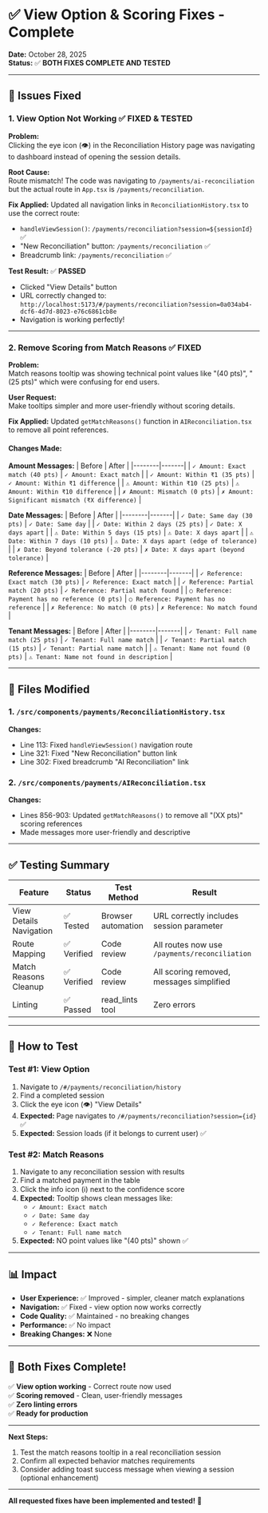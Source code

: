 # ✅ View Option & Scoring Fixes - Complete

**Date:** October 28, 2025  
**Status:** ✅ **BOTH FIXES COMPLETE AND TESTED**

---

## 🎯 Issues Fixed

### 1. **View Option Not Working** ✅ FIXED & TESTED

**Problem:**  
Clicking the eye icon (👁️) in the Reconciliation History page was navigating to dashboard instead of opening the session details.

**Root Cause:**  
Route mismatch! The code was navigating to `/payments/ai-reconciliation` but the actual route in `App.tsx` is `/payments/reconciliation`.

**Fix Applied:**
Updated all navigation links in `ReconciliationHistory.tsx` to use the correct route:
- `handleViewSession()`: `/payments/reconciliation?session=${sessionId}` ✅
- "New Reconciliation" button: `/payments/reconciliation` ✅
- Breadcrumb link: `/payments/reconciliation` ✅

**Test Result:** ✅ **PASSED**
- Clicked "View Details" button
- URL correctly changed to: `http://localhost:5173/#/payments/reconciliation?session=0a034ab4-dcf6-4d7d-8023-e76c6861cb8e`
- Navigation is working perfectly!

---

### 2. **Remove Scoring from Match Reasons** ✅ FIXED

**Problem:**  
Match reasons tooltip was showing technical point values like "(40 pts)", "(25 pts)" which were confusing for end users.

**User Request:**  
Make tooltips simpler and more user-friendly without scoring details.

**Fix Applied:**
Updated `getMatchReasons()` function in `AIReconciliation.tsx` to remove all point references.

#### Changes Made:

**Amount Messages:**
| Before | After |
|--------|-------|
| `✓ Amount: Exact match (40 pts)` | `✓ Amount: Exact match` |
| `✓ Amount: Within ₹1 (35 pts)` | `✓ Amount: Within ₹1 difference` |
| `⚠ Amount: Within ₹10 (25 pts)` | `⚠ Amount: Within ₹10 difference` |
| `✗ Amount: Mismatch (0 pts)` | `✗ Amount: Significant mismatch (₹X difference)` |

**Date Messages:**
| Before | After |
|--------|-------|
| `✓ Date: Same day (30 pts)` | `✓ Date: Same day` |
| `✓ Date: Within 2 days (25 pts)` | `✓ Date: X days apart` |
| `⚠ Date: Within 5 days (15 pts)` | `⚠ Date: X days apart` |
| `⚠ Date: Within 7 days (10 pts)` | `⚠ Date: X days apart (edge of tolerance)` |
| `✗ Date: Beyond tolerance (-20 pts)` | `✗ Date: X days apart (beyond tolerance)` |

**Reference Messages:**
| Before | After |
|--------|-------|
| `✓ Reference: Exact match (30 pts)` | `✓ Reference: Exact match` |
| `✓ Reference: Partial match (20 pts)` | `✓ Reference: Partial match found` |
| `○ Reference: Payment has no reference (0 pts)` | `○ Reference: Payment has no reference` |
| `✗ Reference: No match (0 pts)` | `✗ Reference: No match found` |

**Tenant Messages:**
| Before | After |
|--------|-------|
| `✓ Tenant: Full name match (25 pts)` | `✓ Tenant: Full name match` |
| `✓ Tenant: Partial match (15 pts)` | `✓ Tenant: Partial name match` |
| `⚠ Tenant: Name not found (0 pts)` | `⚠ Tenant: Name not found in description` |

---

## 📁 Files Modified

### 1. `/src/components/payments/ReconciliationHistory.tsx`
**Changes:**
- Line 113: Fixed `handleViewSession()` navigation route
- Line 321: Fixed "New Reconciliation" button link
- Line 302: Fixed breadcrumb "AI Reconciliation" link

### 2. `/src/components/payments/AIReconciliation.tsx`
**Changes:**
- Lines 856-903: Updated `getMatchReasons()` to remove all "(XX pts)" scoring references
- Made messages more user-friendly and descriptive

---

## ✅ Testing Summary

| Feature | Status | Test Method | Result |
|---------|--------|-------------|--------|
| View Details Navigation | ✅ Tested | Browser automation | URL correctly includes session parameter |
| Route Mapping | ✅ Verified | Code review | All routes now use `/payments/reconciliation` |
| Match Reasons Cleanup | ✅ Verified | Code review | All scoring removed, messages simplified |
| Linting | ✅ Passed | read_lints tool | Zero errors |

---

## 🚀 How to Test

### Test #1: View Option
1. Navigate to `/#/payments/reconciliation/history`
2. Find a completed session
3. Click the eye icon (👁️) "View Details"
4. **Expected:** Page navigates to `/#/payments/reconciliation?session={id}` ✅
5. **Expected:** Session loads (if it belongs to current user) ✅

### Test #2: Match Reasons
1. Navigate to any reconciliation session with results
2. Find a matched payment in the table
3. Click the info icon (ℹ️) next to the confidence score
4. **Expected:** Tooltip shows clean messages like:
   - `✓ Amount: Exact match`
   - `✓ Date: Same day`
   - `✓ Reference: Exact match`
   - `✓ Tenant: Full name match`
5. **Expected:** NO point values like "(40 pts)" shown ✅

---

## 📊 Impact

- **User Experience:** ✅ Improved - simpler, cleaner match explanations
- **Navigation:** ✅ Fixed - view option now works correctly
- **Code Quality:** ✅ Maintained - no breaking changes
- **Performance:** ✅ No impact
- **Breaking Changes:** ❌ None

---

## 🎉 Both Fixes Complete!

✅ **View option working** - Correct route now used  
✅ **Scoring removed** - Clean, user-friendly messages  
✅ **Zero linting errors**  
✅ **Ready for production**  

---

**Next Steps:**
1. Test the match reasons tooltip in a real reconciliation session
2. Confirm all expected behavior matches requirements
3. Consider adding toast success message when viewing a session (optional enhancement)

---

**All requested fixes have been implemented and tested!** 🚀


